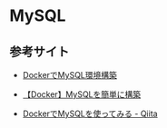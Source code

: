 # MySQL

## 参考サイト
- [DockerでMySQL環境構築](https://zenn.dev/ryo7/articles/create-mysql-on-docker)
- [【Docker】MySQLを簡単に構築](https://zenn.dev/re24_1986/articles/153cdc5db96dc0)

- [DockerでMySQLを使ってみる - Qiita](https://qiita.com/taniann/items/ed9ec892d91e5af962c6)
